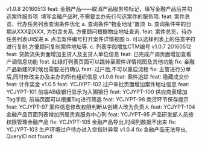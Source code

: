 v1.0.8 20160513
    feat: 金融产品——取消产品服务项标记，填写金融产品后并勾选案件服务项 
          填写金融产品时,不需要主办先行勾选案件的服务项. 
    feat: 案件总览、代办任务列表查询条件优化
          a. 查询条件“物业地址”置顶 
          b. 查询条件中的日期从XXX到XXX, 为包含关系,
          方便顾问根据物业地址查询.
    feat: 案件总览、待办任务列表UI改进
          a. 点击案件编号打开案件详情视图
          b. 可以选择列表上的任意字符进行复制,方便顾问复制案件地址等. 
          c. 列表字段增加CTM编号
v1.0.7 20160512
    feat: 贷款流失页面增加主贷人及主贷人单位信息
    feat: 已完成产调页面增加查看产调信息功能
    feat. 红绿灯列表页面可以跳转至案件详情视图及其他功能
    fix:  金融产品新建的时候也需要进行确认
    feat: 过户后,不可以重启流程
    fix:  主管进行分单后,同时修改主办及主办的所有组织信息
v1.0.6
    feat: 案件追踪
    feat: 隐藏成交价
    feat: 计件奖金
v1.0.5
    feat:  YCJYPT-102	过户审批页面增加案件地址信息
    feat:  YCJYPT-101	前端AB级银行显示为入围银行
    feat:  YCJYPT-100	供应商表增加Tag字段, 前端页面可以根据Tag进行筛选
    feat:  YCJYPT-98	商贷环节保存提示
    feat:  YCJYPT-97	案件信息修改权限判断从创建人改为负责人
    feat:  YCJYPT-104	金融产品页面列表增加所属贵宾服务中心列
    feat:  YCJYPT-95	产品研发部人员按权限管理金融产品
    fix:   YCJYPT-105	金融产品导出,时间列数据不出来
    fix:   YCJYPT-103	生产环境过户待办进入空指针异常
v1.0.4
    fix 金融产品无法导出, QueryID not found
